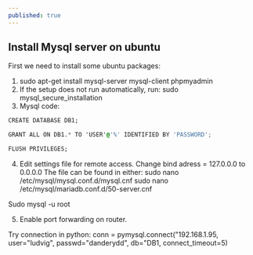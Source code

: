 ```yaml
---
published: true
---
```

## Install Mysql server on ubuntu

First we need to install some ubuntu packages:

1. sudo apt-get install mysql-server mysql-client phpmyadmin
2. If the setup does not run automatically, run: sudo mysql_secure_installation
3. Mysql code:
```css 
CREATE DATABASE DB1;

GRANT ALL ON DB1.* TO 'USER'@'%' IDENTIFIED BY 'PASSWORD';

FLUSH PRIVILEGES;
```

4. Edit settings file for remote access. Change bind adress = 127.0.0.0 to 0.0.0.0
The file can be found in either:
sudo nano /etc/mysql/mysql.conf.d/mysql.cnf
sudo nano /etc/mysql/mariadb.conf.d/50-server.cnf

Sudo mysql -u root

5. Enable port forwarding on router.

Try connection in python:
conn = pymysql.connect("192.168.1.95, user="ludvig", passwd="danderydd", db="DB1, connect_timeout=5)
